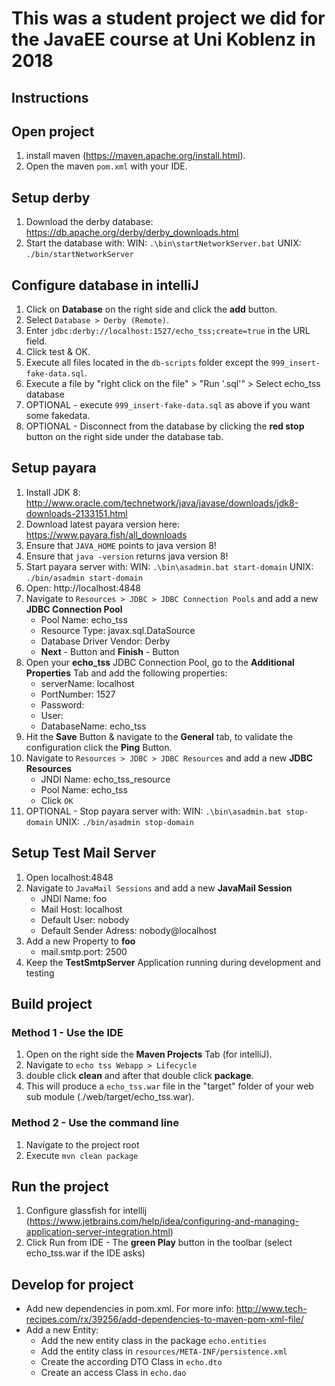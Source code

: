 # This was a student project we did for the JavaEE course at Uni Koblenz in 2018

## Instructions

## Open project
1. install maven (https://maven.apache.org/install.html).
2. Open the maven `pom.xml` with your IDE.

## Setup derby
1. Download the derby database: https://db.apache.org/derby/derby_downloads.html
2. Start the database with: WIN: `.\bin\startNetworkServer.bat` UNIX: `./bin/startNetworkServer`

## Configure database in intelliJ
1. Click on **Database** on the right side and click the **add** button.
2. Select `Database > Derby (Remote)`.
3. Enter `jdbc:derby://localhost:1527/echo_tss;create=true` in the URL field.
4. Click test & OK.
5. Execute all files located in the `db-scripts` folder except the `999_insert-fake-data.sql`.
6. Execute a file by "right click on the file" > "Run '<scriptname>.sql'" > Select echo_tss database 
7. OPTIONAL - execute `999_insert-fake-data.sql` as above if you want some fakedata.  
8. OPTIONAL - Disconnect from the database by clicking the **red stop** button on the right side under the database tab.

## Setup payara
1. Install JDK 8: http://www.oracle.com/technetwork/java/javase/downloads/jdk8-downloads-2133151.html 
2. Download latest payara version here: https://www.payara.fish/all_downloads
3. Ensure that `JAVA_HOME` points to java version 8!
4. Ensure that `java -version` returns java version 8!
5. Start payara server with: WIN: `.\bin\asadmin.bat start-domain` UNIX: `./bin/asadmin start-domain`
6. Open: http://localhost:4848
7. Navigate to `Resources > JDBC > JDBC Connection Pools` and add a new **JDBC Connection Pool**
    - Pool Name: echo_tss
    - Resource Type: javax.sql.DataSource
    - Database Driver Vendor: Derby
    - **Next** - Button and **Finish** - Button 
8. Open your **echo_tss** JDBC Connection Pool, go to the **Additional Properties** Tab and add the following properties:
    - serverName: localhost
    - PortNumber: 1527
    - Password: 
    - User: 
    - DatabaseName: echo_tss
9. Hit the **Save** Button & navigate to the **General** tab, to validate the configuration click the **Ping** Button.
10. Navigate to `Resources > JDBC > JDBC Resources` and add a new **JDBC Resources**
    - JNDI Name: echo_tss_resource
    - Pool Name: echo_tss
    - Click `OK`
11. OPTIONAL - Stop payara server with: WIN: `.\bin\asadmin.bat stop-domain` UNIX: `./bin/asadmin stop-domain`

## Setup Test Mail Server
1. Open localhost:4848
2. Navigate to `JavaMail Sessions` and add a new **JavaMail Session**
    - JNDI Name: foo
    - Mail Host: localhost
    - Default User: nobody
    - Default Sender Adress: nobody@localhost
3. Add a new Property to **foo**
    - mail.smtp.port: 2500
4. Keep the **TestSmtpServer** Application running during development and testing

## Build project
### Method 1 - Use the IDE
1. Open on the right side the **Maven Projects** Tab (for intelliJ).
2. Navigate to `echo tss Webapp > Lifecycle`
3. double click **clean** and after that double click **package**.
3. This will produce a `echo_tss.war` file in the "target" folder of your web sub module (./web/target/echo_tss.war).

### Method 2 - Use the command line
1. Navigate to the project root
2. Execute `mvn clean package`

## Run the project
1. Configure glassfish for intellij (https://www.jetbrains.com/help/idea/configuring-and-managing-application-server-integration.html)
2. Click Run from IDE - The **green Play** button in the toolbar (select echo_tss.war if the IDE asks)

## Develop for project
- Add new dependencies in pom.xml. For more info: http://www.tech-recipes.com/rx/39256/add-dependencies-to-maven-pom-xml-file/
- Add a new Entity: 
    - Add the new entity class in the package `echo.entities` 
    - Add the entity class in `resources/META-INF/persistence.xml`
    - Create the according DTO Class in `echo.dto`
    - Create an access Class in `echo.dao`
